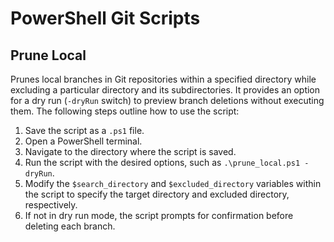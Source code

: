 # PowerShell Git Scripts

## Prune Local

Prunes local branches in Git repositories within a specified directory while excluding a particular directory and its subdirectories. It provides an option for a dry run (`-dryRun` switch) to preview branch deletions without executing them. The following steps outline how to use the script:

1. Save the script as a `.ps1` file.
2. Open a PowerShell terminal.
3. Navigate to the directory where the script is saved.
4. Run the script with the desired options, such as `.\prune_local.ps1 -dryRun`.
5. Modify the `$search_directory` and `$excluded_directory` variables within the script to specify the target directory and excluded directory, respectively.
6. If not in dry run mode, the script prompts for confirmation before deleting each branch.
